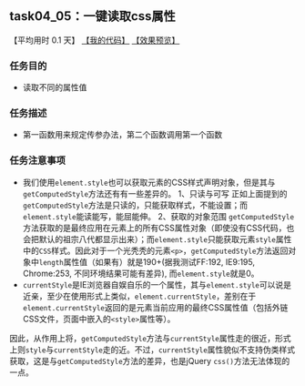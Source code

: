## task04_05：一键读取css属性

【平均用时 0.1 天】
[【我的代码】](https://github.com/wangsiyuan233/MyDemo/blob/master/task04/05/task04_05.html)
[【效果预览】](https://wangsiyuan233.cn/MyDemo/task04/05/task04_05.html)

### 任务目的
- 读取不同的属性值

### 任务描述
- 第一函数用来规定传参办法，第二个函数调用第一个函数

### 任务注意事项
- 我们使用`element.style`也可以获取元素的CSS样式声明对象，但是其与`getComputedStyle`方法还有有一些差异的。
1、只读与可写
正如上面提到的`getComputedStyle`方法是只读的，只能获取样式，不能设置；而`element.style`能读能写，能屈能伸。
2、获取的对象范围
`getComputedStyle`方法获取的是最终应用在元素上的所有CSS属性对象（即使没有CSS代码，也会把默认的祖宗八代都显示出来）；而`element.style`只能获取元素`style`属性中的`CSS`样式。因此对于一个光秃秃的元素`<p>`，`getComputedStyle`方法返回对象中`length`属性值（如果有）就是190+(据我测试FF:192, IE9:195, Chrome:253, 不同环境结果可能有差异), 而`element.style`就是0。
- `currentStyle`是IE浏览器自娱自乐的一个属性，其与`element.style`可以说是近亲，至少在使用形式上类似，`element.currentStyle`，差别在于`element.currentStyle`返回的是元素当前应用的最终CSS属性值（包括外链CSS文件，页面中嵌入的`<style>`属性等）。

因此，从作用上将，`getComputedStyle`方法与`currentStyle`属性走的很近，形式上则`style`与`currentStyle`走的近。不过，`currentStyle`属性貌似不支持伪类样式获取，这是与`getComputedStyle`方法的差异，也是jQuery `css()`方法无法体现的一点。








